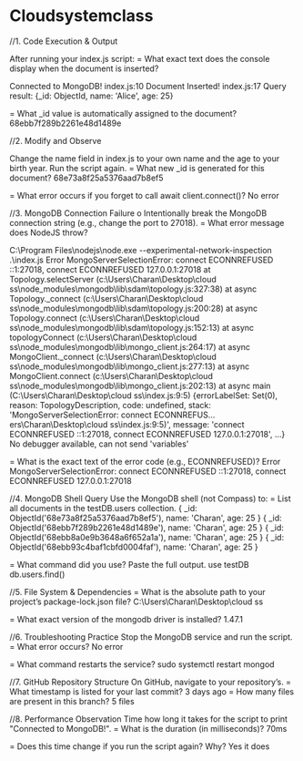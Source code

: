 # Cloudsystemclass
//1. Code Execution & Output 

After running your index.js script: 
= What exact text does the console display when the document is 
inserted? 

Connected to MongoDB!
index.js:10
Document Inserted!
index.js:17
Query result: {_id: ObjectId, name: 'Alice', age: 25}

= What _id value is automatically assigned to the document? 
68ebb7f289b2261e48d1489e

//2. Modify and Observe 

Change the name field in index.js to your own name and the age to 
your birth year. Run the script again. 
= What new _id is generated for this document? 
68e73a8f25a5376aad7b8ef5

= What error occurs if you forget to call await	client.connect()? 
No error

//3. MongoDB Connection Failure 
o Intentionally break the MongoDB connection string (e.g., change the 
port to 27018). 
= What error message does NodeJS throw? 

C:\Program Files\nodejs\node.exe --experimental-network-inspection .\index.js
Error MongoServerSelectionError: connect ECONNREFUSED ::1:27018, connect ECONNREFUSED 127.0.0.1:27018
    at Topology.selectServer (c:\Users\Charan\Desktop\cloud ss\node_modules\mongodb\lib\sdam\topology.js:327:38)
    at async Topology._connect (c:\Users\Charan\Desktop\cloud ss\node_modules\mongodb\lib\sdam\topology.js:200:28)
    at async Topology.connect (c:\Users\Charan\Desktop\cloud ss\node_modules\mongodb\lib\sdam\topology.js:152:13)
    at async topologyConnect (c:\Users\Charan\Desktop\cloud ss\node_modules\mongodb\lib\mongo_client.js:264:17)
    at async MongoClient._connect (c:\Users\Charan\Desktop\cloud ss\node_modules\mongodb\lib\mongo_client.js:277:13)
    at async MongoClient.connect (c:\Users\Charan\Desktop\cloud ss\node_modules\mongodb\lib\mongo_client.js:202:13)
    at async main (C:\Users\Charan\Desktop\cloud ss\index.js:9:5) {errorLabelSet: Set(0), reason: TopologyDescription, code: undefined, stack: 'MongoServerSelectionError: connect ECONNREFUS…ers\\Charan\\Desktop\\cloud ss\\index.js:9:5)', message: 'connect ECONNREFUSED ::1:27018, connect ECONNREFUSED 127.0.0.1:27018', …}
No debugger available, can not send 'variables'

= What is the exact text of the error code (e.g., ECONNREFUSED)? 
Error MongoServerSelectionError: connect ECONNREFUSED ::1:27018, connect ECONNREFUSED 127.0.0.1:27018

//4. MongoDB Shell Query 
Use the MongoDB shell (not Compass) to: 
= List all documents in the testDB.users collection. 
{
  _id: ObjectId('68e73a8f25a5376aad7b8ef5'),
  name: 'Charan',
  age: 25
}
{
  _id: ObjectId('68ebb7f289b2261e48d1489e'),
  name: 'Charan',
  age: 25
}
{
  _id: ObjectId('68ebb8a0e9b3648a6f652a1a'),
  name: 'Charan',
  age: 25
}
{
  _id: ObjectId('68ebb93c4baf1cbfd0004faf'),
  name: 'Charan',
  age: 25
}

= What command did you use? Paste the full output. 
use testDB
db.users.find()

//5. File System & Dependencies 
= What is the absolute path to your project’s package-lock.json file?
C:\Users\Charan\Desktop\cloud ss

= What exact version of the mongodb driver is installed? 
1.47.1 

//6. Troubleshooting Practice 
Stop the MongoDB service and run the script. 
= What error occurs? 
No error

= What command restarts the service? 
sudo systemctl restart mongod

//7. GitHub Repository Structure 
On GitHub, navigate to your repository’s. 
= What timestamp is listed for your last commit? 
3 days ago
= How many files are present in this branch? 
5 files

//8. Performance Observation 
Time how long it takes for the script to print "Connected	to	MongoDB!". 
= What is the duration (in milliseconds)? 
70ms

= Does this time change if you run the script again? Why?
Yes it does

